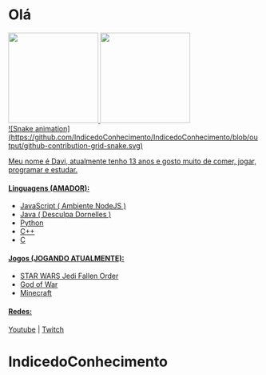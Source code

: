 # Olá

<div>
  <a href="https://github.com/indicedoconhecimento">
  <img height="180em" src="https://github-readme-stats.vercel.app/api/top-langs/?username=indicedoconhecimento&layout=compact&langs_count=7&theme=dracula"/>
  <img height="180em" src="https://github-readme-stats.vercel.app/api?username=indicedoconhecimento&show_icons=true&theme=dracula&include_all_commits=true&count_private=true"/>
  
</div>
![Snake animation](https://github.com/IndicedoConhecimento/IndicedoConhecimento/blob/output/github-contribution-grid-snake.svg)

Meu nome é Davi, atualmente tenho 13 anos e gosto muito de comer, jogar, programar e estudar.

#### Linguagens (AMADOR):

- JavaScript ( Ambiente NodeJS )
- Java ( Desculpa Dornelles )
- Python
- C++
- C

#### Jogos (JOGANDO ATUALMENTE):

- STAR WARS Jedi Fallen Order
- God of War
- Minecraft

#### Redes:

[Youtube](https://www.youtube.com/channel/UC0xfX57xJfXto1qLucsBS6Q) | 
[Twitch](https://www.twitch.tv/indice_do_conhecimento)
# IndicedoConhecimento
